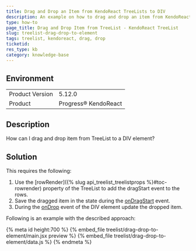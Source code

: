 ```yaml
---
title: Drag and Drop an Item from KendoReact TreeLists to DIV
description: An example on how to drag and drop an item from KendoReact TreeList to HTML element.
type: how-to
page_title: Drag and Drop Item from TreeList - KendoReact TreeList
slug: treelist-drag-drop-to-element
tags: treelist, kendoreact, drag, drop
ticketid: 
res_type: kb
category: knowledge-base
---
```


## Environment

<table>
	<tbody>
		<tr>
			<td>Product Version</td>
			<td>5.12.0</td>
		</tr>
		<tr>
			<td>Product</td>
			<td>Progress® KendoReact</td>
		</tr>
	</tbody>
</table>

## Description

How can I drag and drop item from TreeList to a DIV element?

## Solution

This requires the following: 

1. Use the [rowRender]({% slug api_treelist_treelistprops %}#toc-rowrender) property of the TreeList to add the dragStart event to the rows.
1. Save the dragged item in the state during the [onDragStart](https://developer.mozilla.org/en-US/docs/Web/API/Document/dragstart_event) event.
1. During the [onDrop](https://developer.mozilla.org/en-US/docs/Web/API/GlobalEventHandlers/ondrop) event of the DIV element update the dropped item.

Following is an example with the described approach:

{% meta id height:700 %}
{% embed_file treelist/drag-drop-to-element/main.jsx preview %}
{% embed_file treelist/drag-drop-to-element/data.js  %}
{% endmeta %}
